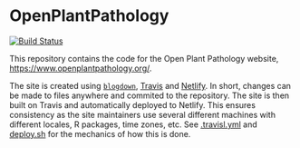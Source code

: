 # OpenPlantPathology

[![Build Status](https://travis-ci.org/openplantpathology/OpenPlantPathology.svg?branch=master)](https://travis-ci.org/openplantpathology/OpenPlantPathology)

This repository contains the code for the Open Plant Pathology website, https://www.openplantpathology.org/.

The site is created using [`blogdown`](https://bookdown.org/yihui/blogdown/), [Travis](https://travis-ci.org/) and [Netlify](https://www.netlify.com/). In short, changes can be made to files anywhere and commited to the repository. The site is then built on Travis and automatically deployed to Netlify. This ensures consistency as the site maintainers use several different machines with different locales, R packages, time zones, etc. See [.travisl.yml](https://github.com/openplantpathology/OpenPlantPathology/blob/master/.travis.yml) and [deploy.sh](https://github.com/openplantpathology/OpenPlantPathology/blob/master/deploy.sh) for the mechanics of how this is done.
